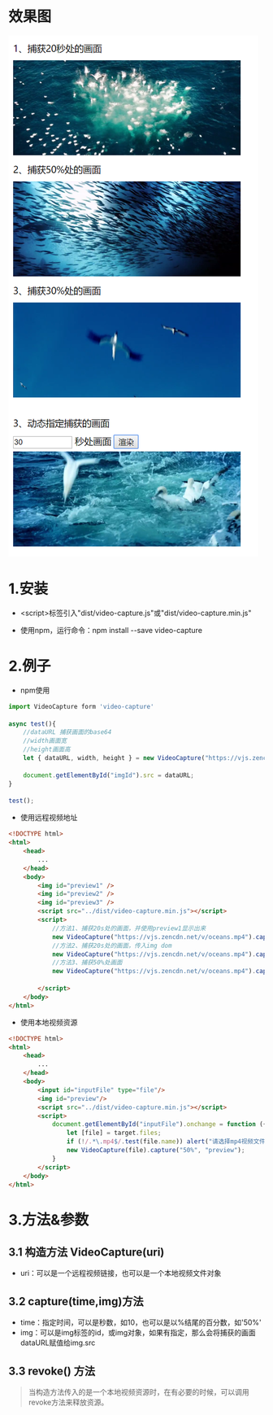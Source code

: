 # 效果图
<img src="https://raw.githubusercontent.com/destiny-wenlun/video-capture/master/img/demo.png"  />

# 1.安装
* &lt;script&gt;标签引入"dist/video-capture.js"或"dist/video-capture.min.js"
+ 使用npm，运行命令：npm install --save video-capture
# 2.例子

* npm使用
``` javascript
import VideoCapture form 'video-capture'

async test(){
    //dataURL 捕获画面的base64
    //width画面宽
    //height画面高
    let { dataURL, width, height } = new VideoCapture("https://vjs.zencdn.net/v/oceans.mp4").capture("10%");

    document.getElementById("imgId").src = dataURL;
}

test();
```

* 使用远程视频地址
```html
<!DOCTYPE html>
<html>
    <head>
        ...
    </head>
    <body>
        <img id="preview1" />
        <img id="preview2" />
        <img id="preview3" />
        <script src="../dist/video-capture.min.js"></script>
        <script>
            //方法1、捕获20s处的画面，并使用preview1显示出来
            new VideoCapture("https://vjs.zencdn.net/v/oceans.mp4").capture(20, "preview1");
            //方法2、捕获20s处的画面，传入img dom
            new VideoCapture("https://vjs.zencdn.net/v/oceans.mp4").capture(20, document.getElementById("preview2"));
            //方法3、捕获50%处画面
            new VideoCapture("https://vjs.zencdn.net/v/oceans.mp4").capture("50%", "preview3"));

        </script>
    </body>
</html>
```

* 使用本地视频资源
```html
<!DOCTYPE html>
<html>
    <head>
        ...
    </head>
    <body>
        <input id="inputFile" type="file"/>
        <img id="preview"/>
        <script src="../dist/video-capture.min.js"></script>
        <script>
            document.getElementById("inputFile").onchange = function ({ target }) {
                let [file] = target.files;
                if (!/.*\.mp4$/.test(file.name)) alert("请选择mp4视频文件");
                new VideoCapture(file).capture("50%", "preview");
            }
        </script>
    </body>
</html>
```


# 3.方法&参数
## 3.1 构造方法 VideoCapture(uri)
* uri：可以是一个远程视频链接，也可以是一个本地视频文件对象

## 3.2 capture(time,img)方法
* time：指定时间，可以是秒数，如10，也可以是以%结尾的百分数，如'50%' 
* img：可以是img标签的id，或img对象，如果有指定，那么会将捕获的画面dataURL赋值给img.src

## 3.3 revoke() 方法
> 当构造方法传入的是一个本地视频资源时，在有必要的时候，可以调用revoke方法来释放资源。

